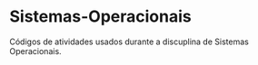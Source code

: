 # Sistemas-Operacionais

Códigos de atividades usados durante a discuplina de Sistemas Operacionais.
